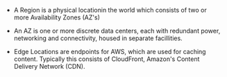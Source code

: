 - A Region is a physical locationin the world which consists of two or more Availability Zones (AZ's)

- An AZ is one or more discrete data centers, each with redundant power, networking and connectivity, housed in separate facillities.

- Edge Locations are endpoints for AWS, which are used for caching content. Typically this consists of CloudFront, Amazon's Content Delivery Network (CDN).